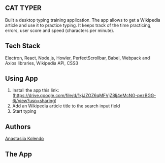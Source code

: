 ## CAT TYPER

Built a desktop typing training application. 
The app allows to get a Wikipedia article and use it to practice typing. 
It keeps track of the time practicing, errors, user score and speed (characters per minute).

## Tech Stack

Electron, React, Node.js, Howler, PerfectScrollbar, Babel, Webpack and Axios libraries, Wikipedia API, CSS3

## Using App

1. Install the app this link: (https://drive.google.com/file/d/1kjJZOZ6qMFVjZ8lj4eMcNG-pezBGG-6j/view?usp=sharing)
2. Add an Wikipedia article title to the search input field
3. Start typing

## Authors

[Anastasiia Kolendo](https://github.com/AnastasiaKolendo "Anastasiia's Github")

## The App


